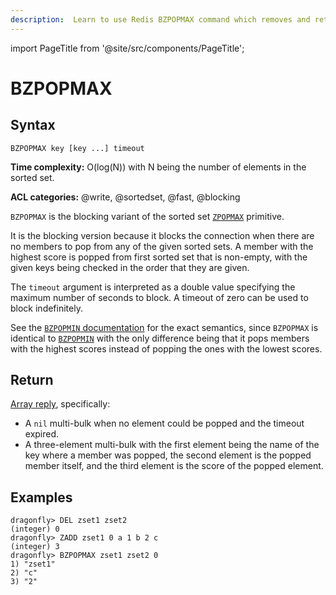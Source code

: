 ```yaml
---
description:  Learn to use Redis BZPOPMAX command which removes and returns the member with the highest score from one or more sorted sets.
---
```


import PageTitle from '@site/src/components/PageTitle';

# BZPOPMAX

<PageTitle title="Redis BZPOPMAX Command (Documentation) | Dragonfly" />

## Syntax

    BZPOPMAX key [key ...] timeout

**Time complexity:** O(log(N)) with N being the number of elements in the sorted set.

**ACL categories:** @write, @sortedset, @fast, @blocking

`BZPOPMAX` is the blocking variant of the sorted set [`ZPOPMAX`](./zpopmax.md) primitive.

It is the blocking version because it blocks the connection when there are no members to pop from any of the given sorted sets.
A member with the highest score is popped from first sorted set that is non-empty, with the given keys being checked in the order that they are given.

The `timeout` argument is interpreted as a double value specifying the maximum number of seconds to block.
A timeout of zero can be used to block indefinitely.

See the [`BZPOPMIN` documentation](./bzpopmin.md) for the exact semantics,
since `BZPOPMAX` is identical to [`BZPOPMIN`](./bzpopmin.md)
with the only difference being that it pops members with the highest scores instead of popping the ones with the lowest scores.

## Return

[Array reply](https://redis.io/docs/reference/protocol-spec/#arrays), specifically:

- A `nil` multi-bulk when no element could be popped and the timeout expired.
- A three-element multi-bulk with the first element being the name of the key where a member was popped, the second element is the popped member itself, and the third element is the score of the popped element.

## Examples

```shell
dragonfly> DEL zset1 zset2
(integer) 0
dragonfly> ZADD zset1 0 a 1 b 2 c
(integer) 3
dragonfly> BZPOPMAX zset1 zset2 0
1) "zset1"
2) "c"
3) "2"
```
